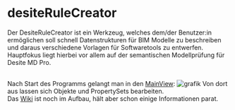 # desiteRuleCreator
Der DesiteRuleCreator ist ein Werkzeug, welches dem/der Benutzer:in ermöglichen soll schnell Datenstrukturen für BIM Modelle zu beschreiben<br> und daraus verschiedene Vorlagen für Softwaretools zu entwerfen. <br>
Hauptfokus liegt hierbei vor allem auf der semantischen Modellprüfung für Desite MD Pro. <br>
<br>

Nach Start des Programms gelangt man in den [MainView](https://github.com/c-mellueh/desiteRuleCreator/wiki/Windows#mainview):
![grafik](https://user-images.githubusercontent.com/74136980/194853307-d520a29a-b5cd-456f-9fb2-6886eaee69f0.png)
Von dort aus lassen sich Objekte und PropertySets bearbeiten. <br>
Das [Wiki](https://github.com/c-mellueh/desiteRuleCreator/wiki) ist noch im Aufbau, hält aber schon einige Informationen parat.

